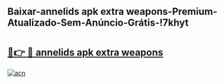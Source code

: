 
## Baixar-annelids apk extra weapons-Premium-Atualizado-Sem-Anúncio-Grátis-!7khyt

# <h2><a href="https://andorid.site?title=annelids_apk_extra_weapons&ref=27">🔗👉 🔴 annelids apk extra weapons</a></h2>

[![acn](https://github.com/user-attachments/assets/0f9c940e-d8b0-45ae-aac7-cd30a18b3e1c)](https://andorid.site?title=annelids_apk_extra_weapons&ref=27)

